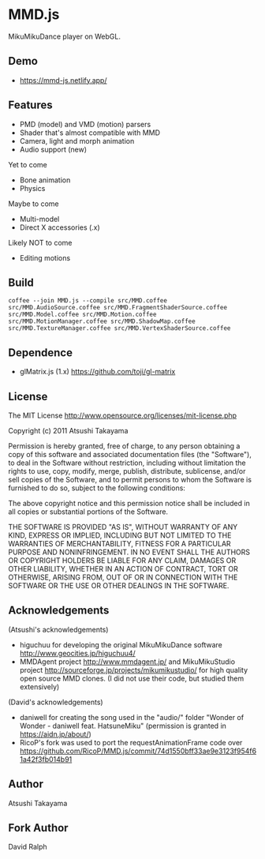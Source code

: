 # MMD.js

MikuMikuDance player on WebGL.

## Demo

- https://mmd-js.netlify.app/

## Features

- PMD (model) and VMD (motion) parsers
- Shader that's almost compatible with MMD
- Camera, light and morph animation
- Audio support (new)

Yet to come

- Bone animation
- Physics

Maybe to come

- Multi-model
- Direct X accessories (.x)

Likely NOT to come

- Editing motions

## Build

```
coffee --join MMD.js --compile src/MMD.coffee src/MMD.AudioSource.coffee src/MMD.FragmentShaderSource.coffee src/MMD.Model.coffee src/MMD.Motion.coffee src/MMD.MotionManager.coffee src/MMD.ShadowMap.coffee src/MMD.TextureManager.coffee src/MMD.VertexShaderSource.coffee
```

## Dependence

- glMatrix.js (1.x) <https://github.com/toji/gl-matrix>

## License

The MIT License <http://www.opensource.org/licenses/mit-license.php>

Copyright (c) 2011 Atsushi Takayama

Permission is hereby granted, free of charge, to any person obtaining a copy of this software and associated documentation files (the "Software"), to deal in the Software without restriction, including without limitation the rights to use, copy, modify, merge, publish, distribute, sublicense, and/or sell copies of the Software, and to permit persons to whom the Software is furnished to do so, subject to the following conditions:

The above copyright notice and this permission notice shall be included in all copies or substantial portions of the Software.

THE SOFTWARE IS PROVIDED "AS IS", WITHOUT WARRANTY OF ANY KIND, EXPRESS OR IMPLIED, INCLUDING BUT NOT LIMITED TO THE WARRANTIES OF MERCHANTABILITY, FITNESS FOR A PARTICULAR PURPOSE AND NONINFRINGEMENT. IN NO EVENT SHALL THE AUTHORS OR COPYRIGHT HOLDERS BE LIABLE FOR ANY CLAIM, DAMAGES OR OTHER LIABILITY, WHETHER IN AN ACTION OF CONTRACT, TORT OR OTHERWISE, ARISING FROM, OUT OF OR IN CONNECTION WITH THE SOFTWARE OR THE USE OR OTHER DEALINGS IN THE SOFTWARE.

## Acknowledgements
(Atsushi's acknowledgements)
- higuchuu for developing the original MikuMikuDance software <http://www.geocities.jp/higuchuu4/>
- MMDAgent project <http://www.mmdagent.jp/> and MikuMikuStudio project <http://sourceforge.jp/projects/mikumikustudio/> for high quality open source MMD clones. (I did not use their code, but studied them extensively)

(David's acknowledgements)
- daniwell for creating the song used in the "audio/" folder "Wonder of Wonder - daniwell feat. HatsuneMiku" (permission is granted in <https://aidn.jp/about/>)
- RicoP's fork was used to port the requestAnimationFrame code over <https://github.com/RicoP/MMD.js/commit/74d1550bff33ae9e3123f954f61a42f3fb014b91>

## Author

Atsushi Takayama

## Fork Author

David Ralph
